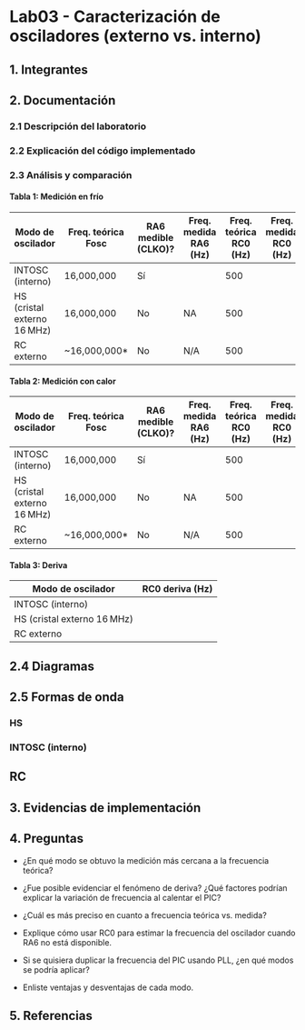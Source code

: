 # Lab03 - Caracterización de osciladores (externo vs. interno)


## 1. Integrantes

## 2. Documentación

### 2.1 Descripción del laboratorio

### 2.2 Explicación del código implementado

### 2.3 Análisis y comparación

#### Tabla 1: Medición en frío

| Modo de oscilador | Freq. teórica Fosc | RA6 medible (CLKO)? | Freq. medida RA6 (Hz) | Freq. teórica RC0 (Hz)| Freq. medida RC0 (Hz) | Error RC0 (%) |  
|------------------|------------------|---------------------|---------------|---------------------|---------------|---------------|
| INTOSC (interno) | 16,000,000       | Sí                 |                     |                500                 |               |               | |
| HS (cristal externo 16 MHz) | 16,000,000 | No |     NA      |               500                 |               |               |
| RC externo       | ~16,000,000*     | No                                    |       N/A        | 500                 |               |               | |

#### Tabla 2: Medición con calor

| Modo de oscilador | Freq. teórica Fosc | RA6 medible (CLKO)? | Freq. medida RA6 (Hz) | Freq. teórica RC0 (Hz)| Freq. medida RC0 (Hz) | Error RC0 (%) |  
|------------------|------------------|---------------------|---------------|---------------------|---------------|---------------|
| INTOSC (interno) | 16,000,000       | Sí                 |                     |                500                 |               |               | |
| HS (cristal externo 16 MHz) | 16,000,000 | No |     NA      |               500                 |               |               |
| RC externo       | ~16,000,000*     | No                                    |       N/A        | 500                 |               |               | |

#### Tabla 3: Deriva

| Modo de oscilador |RC0 deriva (Hz) |
|------------------|--------------------|
| INTOSC (interno) |                    |                
| HS (cristal externo 16 MHz) |                |                |
| RC externo       |                 |                


<!-- Agregar tablas para valores usando PLL -->

<!-- Complemente con análisis de lo registrado en tablas -->

## 2.4 Diagramas

## 2.5 Formas de onda

### HS

### INTOSC (interno) 

## RC

## 3. Evidencias de implementación

## 4. Preguntas

* ¿En qué modo se obtuvo la medición más cercana a la frecuencia teórica?

* ¿Fue posible evidenciar el fenómeno de deriva? ¿Qué factores podrían explicar la variación de frecuencia al calentar el PIC?

* ¿Cuál es más preciso en cuanto a frecuencia teórica vs. medida?


* Explique cómo usar RC0 para estimar la frecuencia del oscilador cuando RA6 no está disponible.

* Si se quisiera duplicar la frecuencia del PIC usando PLL, ¿en qué modos se podría aplicar?

* Enliste ventajas y desventajas de cada modo.

## 5. Referencias